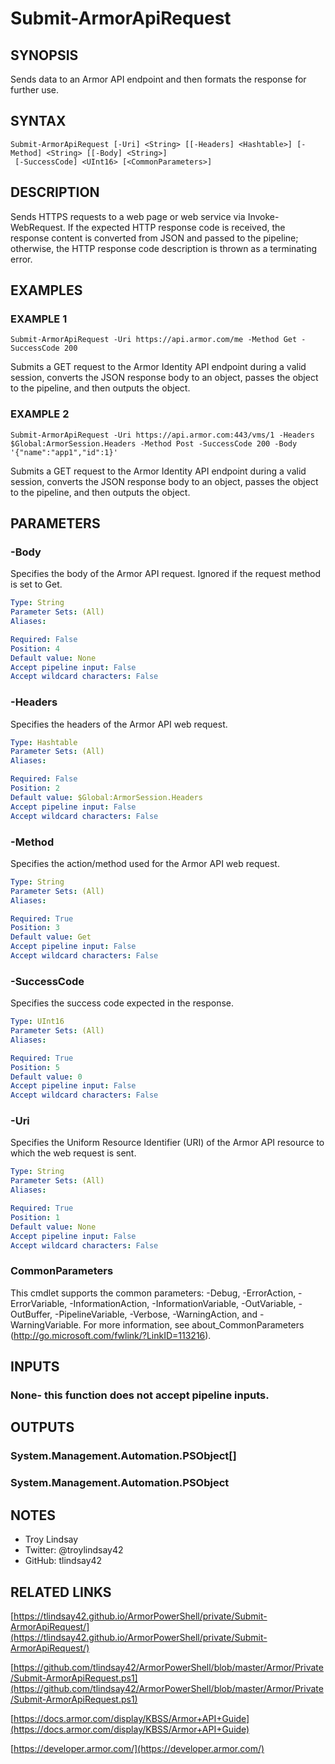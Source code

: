 # Submit-ArmorApiRequest

## SYNOPSIS
Sends data to an Armor API endpoint and then formats the response for further
use.

## SYNTAX

```
Submit-ArmorApiRequest [-Uri] <String> [[-Headers] <Hashtable>] [-Method] <String> [[-Body] <String>]
 [-SuccessCode] <UInt16> [<CommonParameters>]
```

## DESCRIPTION
Sends HTTPS requests to a web page or web service via Invoke-WebRequest.
If the
expected HTTP response code is received, the response content is converted from
JSON and passed to the pipeline; otherwise, the HTTP response code description
is thrown as a terminating error.

## EXAMPLES

### EXAMPLE 1
```
Submit-ArmorApiRequest -Uri https://api.armor.com/me -Method Get -SuccessCode 200
```

Submits a GET request to the Armor Identity API endpoint during a valid
session, converts the JSON response body to an object, passes the object to the
pipeline, and then outputs the object.

### EXAMPLE 2
```
Submit-ArmorApiRequest -Uri https://api.armor.com:443/vms/1 -Headers $Global:ArmorSession.Headers -Method Post -SuccessCode 200 -Body '{"name":"app1","id":1}'
```

Submits a GET request to the Armor Identity API endpoint during a valid
session, converts the JSON response body to an object, passes the object to the
pipeline, and then outputs the object.

## PARAMETERS

### -Body
Specifies the body of the Armor API request. 
Ignored if the request method is
set to Get.

```yaml
Type: String
Parameter Sets: (All)
Aliases:

Required: False
Position: 4
Default value: None
Accept pipeline input: False
Accept wildcard characters: False
```

### -Headers
Specifies the headers of the Armor API web request.

```yaml
Type: Hashtable
Parameter Sets: (All)
Aliases:

Required: False
Position: 2
Default value: $Global:ArmorSession.Headers
Accept pipeline input: False
Accept wildcard characters: False
```

### -Method
Specifies the action/method used for the Armor API web request.

```yaml
Type: String
Parameter Sets: (All)
Aliases:

Required: True
Position: 3
Default value: Get
Accept pipeline input: False
Accept wildcard characters: False
```

### -SuccessCode
Specifies the success code expected in the response.

```yaml
Type: UInt16
Parameter Sets: (All)
Aliases:

Required: True
Position: 5
Default value: 0
Accept pipeline input: False
Accept wildcard characters: False
```

### -Uri
Specifies the Uniform Resource Identifier (URI) of the Armor API resource to
which the web request is sent.

```yaml
Type: String
Parameter Sets: (All)
Aliases:

Required: True
Position: 1
Default value: None
Accept pipeline input: False
Accept wildcard characters: False
```

### CommonParameters
This cmdlet supports the common parameters: -Debug, -ErrorAction, -ErrorVariable, -InformationAction, -InformationVariable, -OutVariable, -OutBuffer, -PipelineVariable, -Verbose, -WarningAction, and -WarningVariable.
For more information, see about_CommonParameters (http://go.microsoft.com/fwlink/?LinkID=113216).

## INPUTS

### None- this function does not accept pipeline inputs.

## OUTPUTS

### System.Management.Automation.PSObject[]

### System.Management.Automation.PSObject

## NOTES
- Troy Lindsay
- Twitter: @troylindsay42
- GitHub: tlindsay42

## RELATED LINKS

[https://tlindsay42.github.io/ArmorPowerShell/private/Submit-ArmorApiRequest/](https://tlindsay42.github.io/ArmorPowerShell/private/Submit-ArmorApiRequest/)

[https://github.com/tlindsay42/ArmorPowerShell/blob/master/Armor/Private/Submit-ArmorApiRequest.ps1](https://github.com/tlindsay42/ArmorPowerShell/blob/master/Armor/Private/Submit-ArmorApiRequest.ps1)

[https://docs.armor.com/display/KBSS/Armor+API+Guide](https://docs.armor.com/display/KBSS/Armor+API+Guide)

[https://developer.armor.com/](https://developer.armor.com/)


